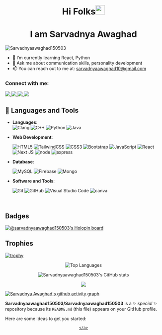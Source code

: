 
<h1 align="center">Hi Folks<img src="https://raw.githubusercontent.com/MartinHeinz/MartinHeinz/master/wave.gif" width="30px">
<h1 align="center">I am Sarvadnya Awaghad</h1>
  

<p align="left"> <img src="https://komarev.com/ghpvc/?username=Sarvadnyaawaghad150503&label=Profile%20views&color=3382ed&style=for-the-badge&label=VISITORS" alt="Sarvadnyaawaghad150503" /> </p>
  
- 🌱 I’m currently learning React, Python
- 💬 Ask me about communication skills, personality development
- 📫 You can reach out to me at: sarvadnyaawaghad10@gmail.com
  



<h3 align="left">Connect with me:</h3>
<a href="https://www.linkedin.com/in/sarvadnya-awaghad/">
    <img src="https://img.shields.io/badge/linkedin-%230077B5.svg?style=for-the-badge&logo=linkedin&logoColor=white" />
</a>
<a href="mailto:sarvadnyaawaghad10@gmail.com">
    <img src="https://img.shields.io/badge/Gmail-D14836?style=for-the-badge&logo=gmail&logoColor=white" />
</a>
<a href="https://twitter.com/Sierra_alpha_43">
    <img src="https://img.shields.io/badge/Twitter-%231DA1F2.svg?style=for-the-badge&logo=Twitter&logoColor=white" />
</a>
<a href="https://www.instagram.com/sierra_alpha_43/">
    <img src="https://img.shields.io/badge/Instagram-E4405F?style=for-the-badge&logo=instagram&logoColor=white" />
</a>
<br>



## 🔧 Languages and Tools

<p align="center">

- **Languages**:
    <br>
    ![Clang](https://img.shields.io/badge/C-00599C?style=for-the-badge&logo=c&logoColor=white)
    ![C++](https://img.shields.io/badge/C%2B%2B-00599C?style=for-the-badge&logo=c%2B%2B&logoColor=white)
    ![Python](https://img.shields.io/badge/python-3670A0?style=for-the-badge&logo=python&logoColor=ffdd54)
    ![Java](https://img.shields.io/badge/java-%23ED8B00.svg?style=for-the-badge&logo=java&logoColor=white)

- **Web Development**:
    
    ![HTML5](https://img.shields.io/badge/html5-%23E34F26.svg?style=for-the-badge&logo=html5&logoColor=white)
    ![TailwindCSS](https://img.shields.io/badge/tailwindcss-%2338B2AC.svg?style=for-the-badge&logo=tailwind-css&logoColor=white)
    ![CSS3](https://img.shields.io/badge/css3-%231572B6.svg?style=for-the-badge&logo=css3&logoColor=white)
    ![Bootstrap](https://img.shields.io/badge/bootstrap-%23563D7C.svg?style=for-the-badge&logo=bootstrap&logoColor=white)
    ![JavaScript](https://img.shields.io/badge/javascript-%23323330.svg?style=for-the-badge&logo=javascript&logoColor=%23F7DF1E)
     ![React](https://img.shields.io/badge/react-%2320232a.svg?style=for-the-badge&logo=react&logoColor=%2361DAFB)
    ![Next JS](https://img.shields.io/badge/Next-black?style=for-the-badge&logo=next.js&logoColor=white)
    ![node](https://img.shields.io/badge/Node.js-43853D?style=for-the-badge&logo=node.js&logoColor=white)
  ![express](https://img.shields.io/badge/Express.js-404D59?style=for-the-badge)
   

- **Database**:
    
    ![MySQL](https://img.shields.io/badge/mysql-%2300f.svg?style=for-the-badge&logo=mysql&logoColor=white)
    ![Firebase](https://img.shields.io/badge/Firebase-039BE5?style=for-the-badge&logo=Firebase&logoColor=white)
   ![Mongo](	https://img.shields.io/badge/MongoDB-4EA94B?style=for-the-badge&logo=mongodb&logoColor=white)
    
   

- **Software and Tools**:

    ![Git](https://img.shields.io/badge/git-%23F05033.svg?style=for-the-badge&logo=git&logoColor=white)
    ![GitHub](https://img.shields.io/badge/github-%23121011.svg?style=for-the-badge&logo=github&logoColor=white)
    ![Visual Studio Code](https://img.shields.io/badge/Visual%20Studio%20Code-0078d7.svg?style=for-the-badge&logo=visual-studio-code&logoColor=white)
  ![canva](https://img.shields.io/badge/Canva-%2300C4CC.svg?&style=for-the-badge&logo=Canva&logoColor=white)

</p>
<br>


## Badges

[![@sarvadnyaawaghad150503's Holopin board](https://holopin.me/sarvadnyaawaghad150503)](https://holopin.io/@sarvadnyaawaghad150503)

## Trophies

[![trophy](https://github-profile-trophy.vercel.app/?username=Sarvadnyaawaghad150503)](https://github-profile-trophy.vercel.app/?username=Sarvadnyaawaghad150503&theme=radical)
 
<p align="center"<a href="https://github.com/Sarvadnyaawaghad150503" align="left"><img src="https://github-readme-stats.vercel.app/api/top-langs/?username=Sarvadnyaawaghad150503&langs_count=10&count_private=true&title_color=3382ed&text_color=ffffff&layout=compact&icon_color=3382ed&bg_color=0D1117&hide_border=true&locale=en&custom_title=Top%20%Languages" alt="Top Languages" /></a></p>

<p align="center"<a href="http://www.github.com/Sarvadnyaawaghad150503"><img src="https://github-readme-stats.vercel.app/api?username=Sarvadnyaawaghad150503&show_icons=true&hide=&count_private=true&title_color=3382ed&text_color=ffffff&icon_color=3382ed&bg_color=0D1117&hide_border=true&show_icons=true" alt="Sarvadnyaawaghad150503's GitHub stats" /></a></p>

<p align="center"<a href="http://www.github.com/Sarvadnyaawaghad150503"><img src="https://streak-stats.demolab.com/?user=Sarvadnyaawaghad150503&stroke=ffffff&background=0D1117&ring=3382ed&fire=3382ed&currStreakNum=ffffff&currStreakLabel=3382ed&sideNums=ffffff&sideLabels=ffffff&dates=ffffff&hide_border=true" /></a></p>

[![Sarvadnya Awaghad's github activity graph](https://github-readme-activity-graph.vercel.app/graph?username=Sarvadnyaawaghad150503&bg_color=151515&color=f5f6fa&line=fa8b00&point=f5f6fa&area=true&hide_border=true)](https://github.com/ashutosh00710/github-readme-activity-graph)


**Sarvadnyaawaghad150503/Sarvadnyaawaghad150503** is a ✨ _special_ ✨ repository because its `README.md` (this file) appears on your GitHub profile.

Here are some ideas to get you started:

  <div align="center">
    <a href="https://Sarvadnyaawaghad150503.github.io/Sarvadnyaawaghad150503/">
       
    </a>
</div>
<br>
